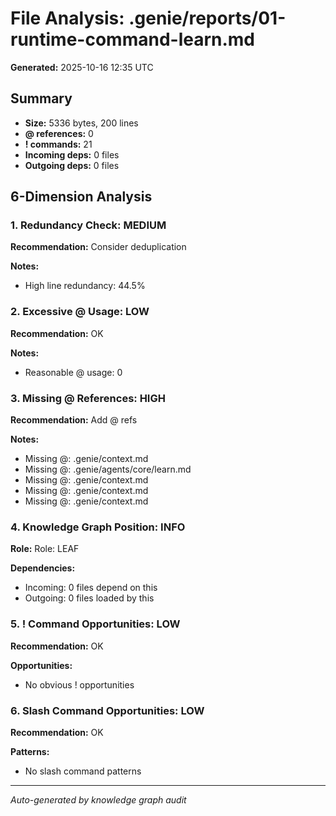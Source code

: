 # File Analysis: .genie/reports/01-runtime-command-learn.md

**Generated:** 2025-10-16 12:35 UTC

## Summary

- **Size:** 5336 bytes, 200 lines
- **@ references:** 0
- **! commands:** 21
- **Incoming deps:** 0 files
- **Outgoing deps:** 0 files

## 6-Dimension Analysis

### 1. Redundancy Check: MEDIUM

**Recommendation:** Consider deduplication

**Notes:**
- High line redundancy: 44.5%

### 2. Excessive @ Usage: LOW

**Recommendation:** OK

**Notes:**
- Reasonable @ usage: 0

### 3. Missing @ References: HIGH

**Recommendation:** Add @ refs

**Notes:**
- Missing @: .genie/context.md
- Missing @: .genie/agents/core/learn.md
- Missing @: .genie/context.md
- Missing @: .genie/context.md
- Missing @: .genie/context.md

### 4. Knowledge Graph Position: INFO

**Role:** Role: LEAF

**Dependencies:**
- Incoming: 0 files depend on this
- Outgoing: 0 files loaded by this

### 5. ! Command Opportunities: LOW

**Recommendation:** OK

**Opportunities:**
- No obvious ! opportunities

### 6. Slash Command Opportunities: LOW

**Recommendation:** OK

**Patterns:**
- No slash command patterns

---

*Auto-generated by knowledge graph audit*
